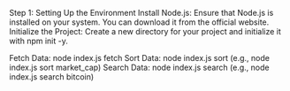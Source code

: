 Step 1: Setting Up the Environment
Install Node.js: Ensure that Node.js is installed on your system. You can download it from the official website.
Initialize the Project: Create a new directory for your project and initialize it with npm init -y.


Fetch Data: node index.js fetch
Sort Data: node index.js sort <key> (e.g., node index.js sort market_cap)
Search Data: node index.js search <name> (e.g., node index.js search bitcoin)
